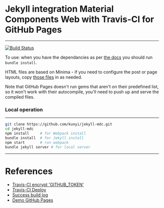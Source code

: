 # Jekyll integration Material Components Web with Travis-CI for GitHub Pages
---
[![Build Status](https://travis-ci.org/KunYi/jekyll-mdc.svg?branch=master)](https://travis-ci.org/KunYi/jekyll-mdc)

To use: when you have the dependancies as per
[the docs](https://jekyllrb.com/docs/installation/) you should run
`bundle install`.
    
HTML files are based on Minima - if you need to configure
the post or page layouts, copy [those files](https://github.com/jekyll/minima/tree/master/_layouts) in as needed.

Note that GitHub Pages doesn't run gems that aren't on their predefined list, so it won't work with their autocompile, you'll need to push up and serve the compiled files.

### Local operation
---
```bash
git clone https://github.com/kunyi/jekyll-mdc.git
cd jekyll-mdc
npm install     # for Webpack install
bundle install  # for Jekyll install
npm start       # run webpack
bundle jekyll server # for local server
```
---
# References
* [Travis-CI encrypt 'GITHUB_TOKEN'](https://github.com/travis-ci/travis.rb#encrypt)
* [Travis-CI Deploy](https://docs.travis-ci.com/user/deployment/pages/)
* [Success build log](https://travis-ci.org/KunYi/jekyll-mdc)
* [Demo GitHub Pages](https://kunyi.github.io/jekyll-mdc/)
